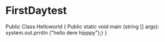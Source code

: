 FirstDaytest
============
Public Class Helloworld {
Public static void main (string [] args):
system.out.prntln ("hello dere hipppy");}
}
